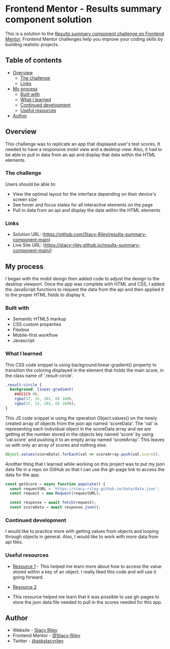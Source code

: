 # Frontend Mentor - Results summary component solution

This is a solution to the [Results summary component challenge on Frontend Mentor](https://www.frontendmentor.io/challenges/results-summary-component-CE_K6s0maV). Frontend Mentor challenges help you improve your coding skills by building realistic projects. 

## Table of contents

- [Overview](#overview)
  - [The challenge](#the-challenge)
  - [Links](#links)
- [My process](#my-process)
  - [Built with](#built-with)
  - [What I learned](#what-i-learned)
  - [Continued development](#continued-development)
  - [Useful resources](#useful-resources)
- [Author](#author)



## Overview
This challenge was to replicate an app that displayed user's test scores. It needed to have a responsive mobil view and a desktop view.  Also, it had to be able to pull in data from an api and display that data within the HTML elements.

### The challenge

Users should be able to:

- View the optimal layout for the interface depending on their device's screen size
- See hover and focus states for all interactive elements on the page
- Pull in data from an api and display the data within the HTML elements

### Links

- Solution URL: (https://github.com/Stacy-Riley/results-summary-component-main)
- Live Site URL: (https://stacy-riley.github.io/results-summary-component-main/)

## My process
I began with the mobil design then added code to adjust the design to the desktop viewport.  Once the app was complete with HTML and CSS, I added the JavaScript functions to request the data from the api and then applied it to the proper HTML fields to display it.

### Built with

- Semantic HTML5 markup
- CSS custom properties
- Flexbox
- Mobile-first workflow
- Javascript

### What I learned
This CSS code snippet is using background:linear-gradient() property to transition the coloring displayed in the element that holds the main score, in the class name of '.result-circle'.

```css
.result-circle {
  background: linear-gradient(
    #4D21C9 0%, 
    rgba(37, 33, 201, 0) 100%,
    rgba(37, 33, 201, 0) 100%);
}
```
This JS code snippet is using the operation Object.values() on the newly created array of objects from the json api named 'scoreData'. The 'val' is representing each individual object in the scoreData array and we are getting at the number stored in the objects key named 'score' by using 'val.score' and pushing it to an empty array named 'scoreArray'.  This leaves us with only an array of scores and nothing else.

```js
Object.values(scoreData).forEach(val => scoreArray.push(val.score));
```
Another thing that I learned while working on this project was to put my json data file in a repo on GitHub so that I can use the gh-page link to access the data for the app. 

```js
const getScore = async function populate() {
  const requestURL = 'https://stacy-riley.github.io/data/data.json';
  const request = new Request(requestURL);

  const response = await fetch(request);
  const scoreData = await response.json();
```

### Continued development

I would like to practice more with getting values from objects and looping through objects in general. Also, I would like to work with more data from api files.

### Useful resources

- [Resource 1](https://flexiple.com/javascript/loop-through-object-javascript/) - This helped me learn more about how to access the value stored within a key of an object. I really liked this code and will use it going forward.

- [Resource 2](https://victorscholz.medium.com/hosting-a-json-api-on-github-pages-47b402f72603#:~:text=GitHub%20Pages%20is%20an%20excellent,there%20are%20limitations%20to%20that.) 
- This resource helped me learn that it was possible to use gh-pages to store the json data file needed to pull in the scores needed for this app.

## Author

- Website - [Stacy Riley](https://www.createdbystacy.com)
- Frontend Mentor - [@Stacy-Riley](https://www.frontendmentor.io/profile/Stacy-Riley)
- Twitter - [@askstacyriley](https://twitter.com/AskStacyRiley)
